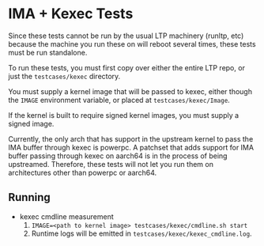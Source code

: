 # IMA + Kexec Tests

Since these tests cannot be run by the usual LTP machinery (runltp, etc)
because the machine you run these on will reboot several times, these
tests must be run standalone.

To run these tests, you must first copy over either the entire LTP repo, or
just the `testcases/kexec` directory.

You must supply a kernel image that will be passed to kexec, either
though the `IMAGE` environment variable, or placed at `testcases/kexec/Image`.

If the kernel is built to require signed kernel images, you must supply
a signed image.

Currently, the only arch that has support in the upstream kernel to pass
the IMA buffer through kexec is powerpc. A patchset that adds support for
IMA buffer passing through kexec on aarch64 is in the process of being
upstreamed. Therefore, these tests will not let you run them on
architectures other than powerpc or aarch64.

Running
-------
- kexec cmdline measurement
    1. `IMAGE=<path to kernel image> testcases/kexec/cmdline.sh start`
    2. Runtime logs will be emitted in `testcases/kexec/kexec_cmdline.log`.
